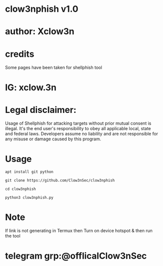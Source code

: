 # clow3nphish v1.0
# author: Xclow3n
# credits
Some pages have been taken for shellphish tool
# IG: xclow.3n
# Legal disclaimer:
Usage of Shellphish for attacking targets without prior 
mutual consent is illegal. It's the end user's 
responsibility to obey all applicable local, state and 
federal laws. Developers assume no liability and are not
responsible for any misuse or damage caused by this 
program.
# Usage
```apt install git python```

```git clone https://github.com/Clow3nSec/clow3nphish```

```cd clow3nphish```

```python3 clow3nphish.py```

# Note
If link is not generating in Termux then Turn on device hotspot & then run the tool

# telegram grp:@offlicalClow3nSec
